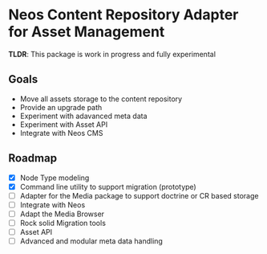 Neos Content Repository Adapter for Asset Management
====================================================

**TLDR**: This package is work in progress and fully experimental

Goals
-----

- Move all assets storage to the content repository
- Provide an upgrade path
- Experiment with adavanced meta data
- Experiment with Asset API
- Integrate with Neos CMS

Roadmap
-------

- [x] Node Type modeling
- [x] Command line utility to support migration (prototype)
- [ ] Adapter for the Media package to support doctrine or CR based storage
- [ ] Integrate with Neos
- [ ] Adapt the Media Browser
- [ ] Rock solid Migration tools
- [ ] Asset API
- [ ] Advanced and modular meta data handling
